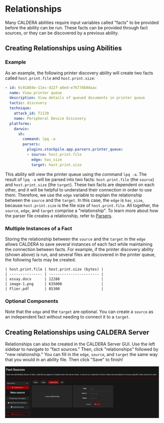 # Relationships

Many CALDERA abilities require input variables called "facts" to be provided before the ability can be run. These facts can be provided through fact sources, or they can be discovered by a previous ability.

## Creating Relationships using Abilities

### Example

As an example, the following printer discovery ability will create two facts called `host.print.file` and `host.print.size`:

```yaml
- id: 6c91884e-11ec-422f-a6ed-e76774b0daac
  name: View printer queue
  description: View details of queued documents in printer queue
  tactic: discovery
  technique:
    attack_id: T1120
    name: Peripheral Device Discovery
  platforms:
    darwin:
      sh:
        command: lpq -a
        parsers:
          plugins.stockpile.app.parsers.printer_queue:
          - source: host.print.file
            edge: has_size
            target: host.print.size
```

This ability will view the printer queue using the command `lpq -a`. The result of `lpq -a` will be parsed into two facts: `host.print.file` (the `source`) and `host.print.size` (the `target`). These two facts are dependent on each other, and it will be helpful to understand their connection in order to use them. Therefore, we use the `edge` variable to explain the relationship between the `source` and the `target`. In this case, the `edge` is `has_size`, because `host.print.size` is the file size of `host.print.file`. All together, the `source`, `edge`, and `target` comprise a "relationship". To learn more about how the parser file creates a relationship, refer to [Parsers](Parsers.md).

### Multiple Instances of a Fact
Storing the relationship between the `source` and the `target` in the `edge` allows CALDERA to save several instances of each fact while maintaining the connection between facts. For example, if the printer discovery ability (shown above) is run, and several files are discovered in the printer queue, the following facts may be created. 
```
| host.print.file | host.print.size (bytes) | 
| --------------- | ----------------------- | 
| essay.docx      | 12288                   | 
| image-1.png     | 635000                  |
| Flier.pdf       | 85300                   | 
```

### Optional Components

Note that the `edge` and the `target` are optional. You can create a `source` as an independent fact without needing to connect it to a `target`. 


## Creating Relationships using CALDERA Server
Relationships can also be created in the CALDERA Server GUI. Use the left sidebar to navigate to "fact sources." Then, click "relationships" followed by "new relationship." You can fill in the `edge`, `source`, and `target` the same way that you would in an ability file. Then click "Save" to finish!

![fact relationships](img/fact_relationships.png)
